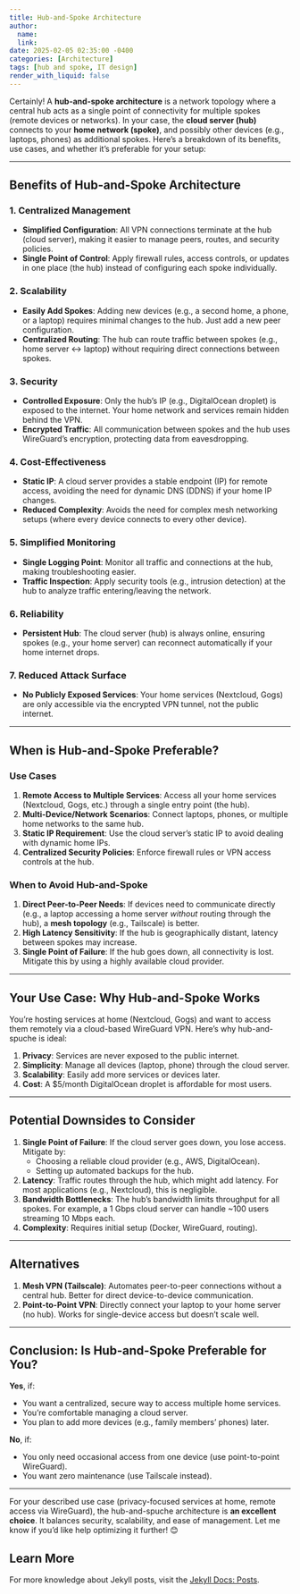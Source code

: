 ```yaml
---
title: Hub-and-Spoke Architecture 
author:
  name: 
  link: 
date: 2025-02-05 02:35:00 -0400
categories: [Architecture]
tags: [hub and spoke, IT design]
render_with_liquid: false
---
```


Certainly! A **hub-and-spoke architecture** is a network topology where a central hub acts as a single point of connectivity for multiple spokes (remote devices or networks). In your case, the **cloud server (hub)** connects to your **home network (spoke)**, and possibly other devices (e.g., laptops, phones) as additional spokes. Here’s a breakdown of its benefits, use cases, and whether it’s preferable for your setup:

---

## **Benefits of Hub-and-Spoke Architecture**
### 1. **Centralized Management**
   - **Simplified Configuration**: All VPN connections terminate at the hub (cloud server), making it easier to manage peers, routes, and security policies.
   - **Single Point of Control**: Apply firewall rules, access controls, or updates in one place (the hub) instead of configuring each spoke individually.

### 2. **Scalability**
   - **Easily Add Spokes**: Adding new devices (e.g., a second home, a phone, or a laptop) requires minimal changes to the hub. Just add a new peer configuration.
   - **Centralized Routing**: The hub can route traffic between spokes (e.g., home server ↔ laptop) without requiring direct connections between spokes.

### 3. **Security**
   - **Controlled Exposure**: Only the hub’s IP (e.g., DigitalOcean droplet) is exposed to the internet. Your home network and services remain hidden behind the VPN.
   - **Encrypted Traffic**: All communication between spokes and the hub uses WireGuard’s encryption, protecting data from eavesdropping.

### 4. **Cost-Effectiveness**
   - **Static IP**: A cloud server provides a stable endpoint (IP) for remote access, avoiding the need for dynamic DNS (DDNS) if your home IP changes.
   - **Reduced Complexity**: Avoids the need for complex mesh networking setups (where every device connects to every other device).

### 5. **Simplified Monitoring**
   - **Single Logging Point**: Monitor all traffic and connections at the hub, making troubleshooting easier.
   - **Traffic Inspection**: Apply security tools (e.g., intrusion detection) at the hub to analyze traffic entering/leaving the network.

### 6. **Reliability**
   - **Persistent Hub**: The cloud server (hub) is always online, ensuring spokes (e.g., your home server) can reconnect automatically if your home internet drops.

### 7. **Reduced Attack Surface**
   - **No Publicly Exposed Services**: Your home services (Nextcloud, Gogs) are only accessible via the encrypted VPN tunnel, not the public internet.

---

## **When is Hub-and-Spoke Preferable?**
### **Use Cases**
1. **Remote Access to Multiple Services**: Access all your home services (Nextcloud, Gogs, etc.) through a single entry point (the hub).
2. **Multi-Device/Network Scenarios**: Connect laptops, phones, or multiple home networks to the same hub.
3. **Static IP Requirement**: Use the cloud server’s static IP to avoid dealing with dynamic home IPs.
4. **Centralized Security Policies**: Enforce firewall rules or VPN access controls at the hub.

### **When to Avoid Hub-and-Spoke**
1. **Direct Peer-to-Peer Needs**: If devices need to communicate directly (e.g., a laptop accessing a home server *without* routing through the hub), a **mesh topology** (e.g., Tailscale) is better.
2. **High Latency Sensitivity**: If the hub is geographically distant, latency between spokes may increase.
3. **Single Point of Failure**: If the hub goes down, all connectivity is lost. Mitigate this by using a highly available cloud provider.

---

## **Your Use Case: Why Hub-and-Spoke Works**
You’re hosting services at home (Nextcloud, Gogs) and want to access them remotely via a cloud-based WireGuard VPN. Here’s why hub-and-spuche is ideal:
1. **Privacy**: Services are never exposed to the public internet.
2. **Simplicity**: Manage all devices (laptop, phone) through the cloud server.
3. **Scalability**: Easily add more services or devices later.
4. **Cost**: A $5/month DigitalOcean droplet is affordable for most users.

---

## **Potential Downsides to Consider**
1. **Single Point of Failure**: If the cloud server goes down, you lose access. Mitigate by:
   - Choosing a reliable cloud provider (e.g., AWS, DigitalOcean).
   - Setting up automated backups for the hub.
2. **Latency**: Traffic routes through the hub, which might add latency. For most applications (e.g., Nextcloud), this is negligible.
3. **Bandwidth Bottlenecks**: The hub’s bandwidth limits throughput for all spokes. For example, a 1 Gbps cloud server can handle ~100 users streaming 10 Mbps each.
4. **Complexity**: Requires initial setup (Docker, WireGuard, routing).

---

## **Alternatives**
1. **Mesh VPN (Tailscale)**: Automates peer-to-peer connections without a central hub. Better for direct device-to-device communication.
2. **Point-to-Point VPN**: Directly connect your laptop to your home server (no hub). Works for single-device access but doesn’t scale well.

---

## **Conclusion: Is Hub-and-Spoke Preferable for You?**
**Yes**, if:
- You want a centralized, secure way to access multiple home services.
- You’re comfortable managing a cloud server.
- You plan to add more devices (e.g., family members’ phones) later.

**No**, if:
- You only need occasional access from one device (use point-to-point WireGuard).
- You want zero maintenance (use Tailscale instead).

---

For your described use case (privacy-focused services at home, remote access via WireGuard), the hub-and-spuche architecture is **an excellent choice**. It balances security, scalability, and ease of management. Let me know if you’d like help optimizing it further! 😊

## Learn More

For more knowledge about Jekyll posts, visit the [Jekyll Docs: Posts](https://jekyllrb.com/docs/posts/).
